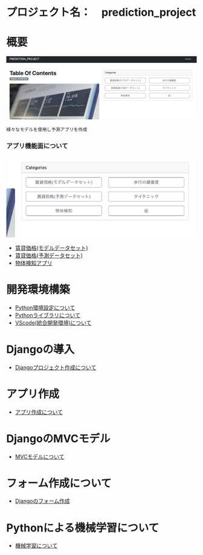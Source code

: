 # プロジェクト名：　prediction_project

# 概要
![Alt text](./document/img/img17.png)
```
様々なモデルを使用し予測アプリを作成
```
### アプリ機能面について

![Alt text](./document/img/img16.png)
- [賃貸価格(モデルデータセット)](./notoboke/housing_model.ipynb)
- [賃貸価格(予測データセット)](./notoboke/housing_list.ipynb)
- [物体検知アプリ]()


# 開発環境構築
- [Python環境設定について](./document/01_Python環境構築.md)
- [Pythonライブラリについて](./document/02_Pythonライブラリ.md)
- [VScode(統合開発環境)について](./document/03_VScodeでの機能拡張.md)

# Djangoの導入
- [Djangoプロジェクト作成について](./document/04_Djangoプロジェクト作成.md)

# アプリ作成
- [アプリ作成について](./document/05_アプリ作成について.md)

# DjangoのMVCモデル
- [MVCモデルについて](./document/06_MVCモデル.md)

# フォーム作成について
- [Djangoのフォーム作成](./document/07_フォーム作成について.md)

# Pythonによる機械学習について
- [機械学習について](./document/08_機械学習.md)